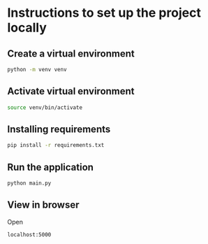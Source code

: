 # Instructions to set up the project locally

## Create a virtual environment
```bash
python -m venv venv
```

## Activate virtual environment
```bash
source venv/bin/activate
```

## Installing requirements
```bash
pip install -r requirements.txt
```

## Run the application
```bash
python main.py
```

## View in browser
Open
```
localhost:5000
```
